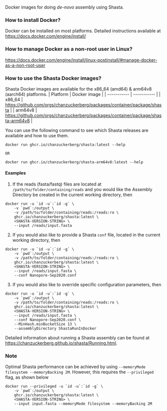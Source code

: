 Docker images for doing _de-novo_ assembly using Shasta.

### How to install Docker?
Docker can be installed on most platforms. Detailed instructions available at https://docs.docker.com/engine/install/

### How to manage Docker as a non-root user in Linux?
https://docs.docker.com/engine/install/linux-postinstall/#manage-docker-as-a-non-root-user

### How to use the Shasta Docker images?
Shasta Docker images are available for the x86_64 (amd64) & arm64v8 (aarch64) platforms.
| Platform    | Docker image |
| ----------- | -----------  |
| x86_64      | https://github.com/orgs/chanzuckerberg/packages/container/package/shasta       |
| arm64v8   | https://github.com/orgs/chanzuckerberg/packages/container/package/shasta-arm64v8        |

You can use the following command to see which Shasta releases are available and how to use them.
```
docker run ghcr.io/chanzuckerberg/shasta:latest --help

OR

docker run ghcr.io/chanzuckerberg/shasta-arm64v8:latest --help
```
#### Examples
1. If the reads (fasta/fastq) files are located at `/path/to/folder/containing/reads` and you would like the Assembly Directory be created in the current working directory, then
```
docker run -u `id -u`:`id -g` \
    -v `pwd`:/output \
    -v /path/to/folder/containing/reads:/reads:ro \
    ghcr.io/chanzuckerberg/shasta:latest \
    <SHASTA-VERSION-STRING> \
    --input /reads/input.fasta
```
2. If you would also like to provide a Shasta `conf` file, located in the current working directory, then
```
docker run -u `id -u`:`id -g` \
    -v `pwd`:/output \
    -v /path/to/folder/containing/reads:/reads:ro \
    ghcr.io/chanzuckerberg/shasta:latest \
    <SHASTA-VERSION-STRING> \
    --input /reads/input.fasta \
    --conf Nanopore-Sep2020.conf
```
3. If you would also like to override specific configuration parameters, then
```
docker run -u `id -u`:`id -g` \
    -v `pwd`:/output \
    -v /path/to/folder/containing/reads:/reads:ro \
    ghcr.io/chanzuckerberg/shasta:latest \
    <SHASTA-VERSION-STRING> \
    --input /reads/input.fasta \
    --conf Nanopore-Sep2020.conf \
    --MinHash.minBucketSize 13 \
    --assemblyDirectory ShastaRunInDocker
```

Detailed information about running a Shasta assembly can be found at https://chanzuckerberg.github.io/shasta/Running.html. 

### Note
Optimal Shasta performance can be achieved by using `--memoryMode filesystem --memoryBacking 2M`. However, this requires the `--privileged` flag, as shown below

```
docker run --privileged -u `id -u`:`id -g` \
    -v `pwd`:/output \
    ghcr.io/chanzuckerberg/shasta:latest \
    <SHASTA-VERSION-STRING> \
    --input input.fasta --memoryMode filesystem --memoryBacking 2M
```

